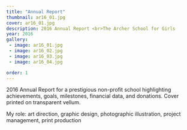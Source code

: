 ```yaml
---
title: "Annual Report"
thumbnail: ar16_01.jpg
cover: ar16_01.jpg
description: 2016 Annual Report <br>The Archer School for Girls
year: 2016
gallery:
 - image: ar16_01.jpg
 - image: ar16_02.jpg
 - image: ar16_03.jpg
 - image: ar16_04.jpg

order: 1
---
```


2016 Annual Report for a prestigious non-profit school highlighting achievements, goals, milestones, financial data, and donations. Cover printed on transparent vellum. 

My role: art direction, graphic design, photographic illustration, project management, print production
